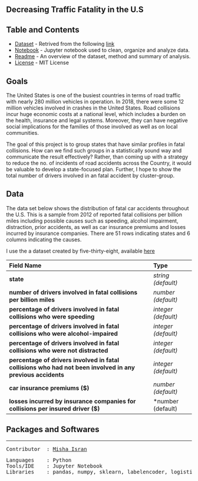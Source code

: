 ## **Decreasing Traffic Fatality in the U.S**

**Table and Contents**
---
* [Dataset](https://github.com/mishaisran/Projects/blob/master/Predicting%20Credit%20Card%20Approvals/Data/cc_apps.data) - Retrived from the following [link](http://archive.ics.uci.edu/ml/datasets/credit+approval)
* [Notebook](https://github.com/mishaisran/Projects/blob/master/Predicting%20Credit%20Card%20Approvals/Code/CC_Apps_ML.ipynb) - Jupyter notebook used to clean, organize and analyze data.
* [Readme](https://github.com/mishaisran/Projects/blob/master/Predicting%20Credit%20Card%20Approvals/Readme.MD) - An overview of the dataset, method and summary of analysis.
* [License](https://github.com/mishaisran/Projects/blob/master/LICENSE) - MIT License

**Goals**
---
The United States is one of the busiest countries in terms of road traffic with nearly 280 million vehicles in operation. In 2018, there were some 12 million vehicles involved in crashes in the United States. Road collisions incur huge economic costs at a national level, which includes a burden on the health, insurance and legal systems. Moreover, they can have negative social implications for the families of those involved as well as on local communities.

The goal of this project is to group states that have similar profiles in fatal collisions. How can we find such groups in a statistically sound way and communicate the result effectively? Rather, than coming up with a strategy to reduce the no. of incidents of road accidents across the Country, it would be valuable to develop a state-focused plan. Further, I hope to show the total number of drivers involved in an fatal accident by cluster-group. 

**Data**
---
The data set below shows the distribution of fatal car accidents throughout the U.S. This is a sample from 2012 of reported fatal collisions per billion miles including possible causes such as speeding, alcohol impairment, distraction, prior accidents, as well as car insurance premiums and losses incurred by insurance companies. There are 51 rows indicating states and 6 columns indicating the causes.

I use the a dataset created by five-thirty-eight, available [here](https://datahub.io/five-thirty-eight/bad-drivers)

| Field Name      | Type                                                    | 
| :---         | :---              | 
| **state**   | *string (default)*        | 
| **number of drivers involved in fatal collisions per billion miles**     | *number (default)*          |
| **percentage of drivers involved in fatal collisions who were speeding**     | *integer (default)*          | 
| **percentage of drivers involved in fatal collisions who were alcohol-impaired**     | *integer (default)*          | 
| **percentage of drivers involved in fatal collisions who were not distracted**     | *integer (default)*          | 
| **percentage of drivers involved in fatal collisions who had not been involved in any previous accidents**    | *integer (default)*          | 
| **car insurance premiums ($)**     | *number (default)*          | 
| **losses incurred by insurance companies for collisions per insured driver ($)**     | *number (default)          | 

**Packages and Softwares**
---
---
<pre>
Contributor  : <a href=https://github.com/Al-Cap>Misha Isran</a>
</pre>

<pre>
Languages    : Python
Tools/IDE    : Jupyter Notebook
Libraries    : pandas, numpy, sklearn, labelencoder, logisticregression
</pre>
  </tbody>
</table>
